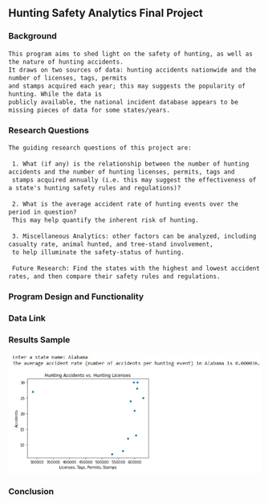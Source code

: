 ## Hunting Safety Analytics Final Project 

### Background 
    
    This program aims to shed light on the safety of hunting, as well as the nature of hunting accidents. 
    It draws on two sources of data: hunting accidents nationwide and the number of licenses, tags, permits 
    and stamps acquired each year; this may suggests the popularity of hunting. While the data is
    publicly available, the national incident database appears to be missing pieces of data for some states/years. 

### Research Questions

    The guiding research questions of this project are:
    
     1. What (if any) is the relationship between the number of hunting accidents and the number of hunting licenses, permits, tags and
     stamps acquired annually (i.e. this may suggest the effectiveness of a state's hunting safety rules and regulations)?
    
     2. What is the average accident rate of hunting events over the period in question? 
     This may help quantify the inherent risk of hunting.
     
     3. Miscellaneous Analytics: other factors can be analyzed, including casualty rate, animal hunted, and tree-stand involvement,
     to help illuminate the safety-status of hunting. 
     
     Future Research: Find the states with the highest and lowest accident rates, and then compare their safety rules and regulations.
     

### Program Design and Functionality 


### Data Link


### Results Sample

![Hunting Graph.io](/Hunting_Analytics/Hunting_results.jpg "Scatter Plot")


### Conclusion 
